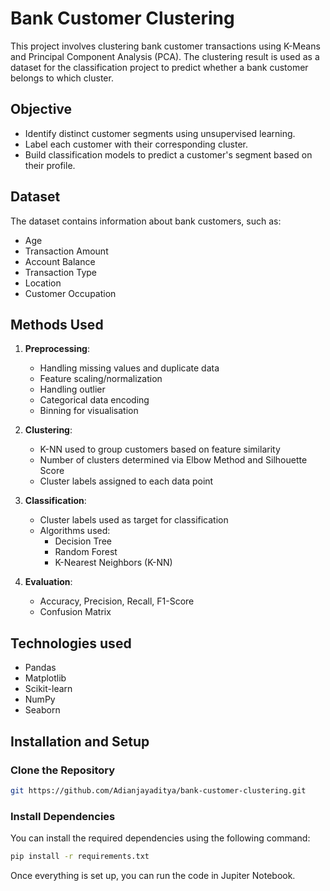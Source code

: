 # Bank Customer Clustering

This project involves clustering bank customer transactions using K-Means and Principal Component Analysis (PCA). The clustering result is used as a dataset for the classification project to predict whether a bank customer belongs to which cluster.

##  Objective

- Identify distinct customer segments using unsupervised learning.
- Label each customer with their corresponding cluster.
- Build classification models to predict a customer's segment based on their profile.

##  Dataset

The dataset contains information about bank customers, such as:

- Age
- Transaction Amount
- Account Balance
- Transaction Type
- Location
- Customer Occupation

##  Methods Used

1. **Preprocessing**:
   - Handling missing values and duplicate data
   - Feature scaling/normalization
   - Handling outlier
   - Categorical data encoding
   - Binning for visualisation

2. **Clustering**:
   - K-NN used to group customers based on feature similarity
   - Number of clusters determined via Elbow Method and Silhouette Score
   - Cluster labels assigned to each data point

3. **Classification**:
   - Cluster labels used as target for classification
   - Algorithms used:
     - Decision Tree
     - Random Forest
     - K-Nearest Neighbors (K-NN)

4. **Evaluation**:
   - Accuracy, Precision, Recall, F1-Score
   - Confusion Matrix

##  Technologies used
- Pandas
- Matplotlib
- Scikit-learn
- NumPy
- Seaborn

## Installation and Setup

### Clone the Repository

```bash
git https://github.com/Adianjayaditya/bank-customer-clustering.git
```

### Install Dependencies

You can install the required dependencies using the following command:

```bash
pip install -r requirements.txt
```

Once everything is set up, you can run the code in Jupiter Notebook.
